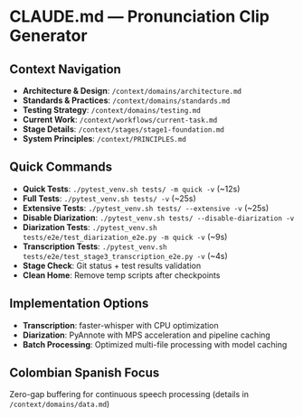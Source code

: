 # CLAUDE.md — Pronunciation Clip Generator

## Context Navigation
- **Architecture & Design**: `/context/domains/architecture.md`
- **Standards & Practices**: `/context/domains/standards.md`  
- **Testing Strategy**: `/context/domains/testing.md`
- **Current Work**: `/context/workflows/current-task.md`
- **Stage Details**: `/context/stages/stage1-foundation.md`
- **System Principles**: `/context/PRINCIPLES.md`

## Quick Commands
- **Quick Tests**: `./pytest_venv.sh tests/ -m quick -v` (~12s)
- **Full Tests**: `./pytest_venv.sh tests/ -v` (~25s)  
- **Extensive Tests**: `./pytest_venv.sh tests/ --extensive -v` (~25s)
- **Disable Diarization**: `./pytest_venv.sh tests/ --disable-diarization -v` 
- **Diarization Tests**: `./pytest_venv.sh tests/e2e/test_diarization_e2e.py -m quick -v` (~9s)
- **Transcription Tests**: `./pytest_venv.sh tests/e2e/test_stage3_transcription_e2e.py -v` (~4s)
- **Stage Check**: Git status + test results validation
- **Clean Home**: Remove temp scripts after checkpoints

## Implementation Options
- **Transcription**: faster-whisper with CPU optimization
- **Diarization**: PyAnnote with MPS acceleration and pipeline caching
- **Batch Processing**: Optimized multi-file processing with model caching

## Colombian Spanish Focus  
Zero-gap buffering for continuous speech processing (details in `/context/domains/data.md`)
